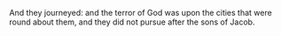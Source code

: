 And they journeyed: and the terror of God was upon the cities that were round about them, and they did not pursue after the sons of Jacob.
